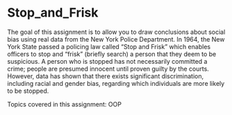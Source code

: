 # Stop_and_Frisk

The goal of this assignment is to allow you to draw conclusions about social bias using real data from the New York Police Department. In 1964, the New York State passed a policing law called “Stop and Frisk” which enables officers to stop and “frisk” (briefly search) a person that they deem to be suspicious. A person who is stopped has not necessarily committed a crime; people are presumed innocent until proven guilty by the courts. However, data has shown that there exists significant discrimination, including racial and gender bias, regarding which individuals are more likely to be stopped.

Topics covered in this assignment: OOP

